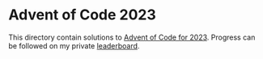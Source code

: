 # Advent of Code 2023

This directory contain solutions to [Advent of Code for 2023](https://adventofcode.com/2023/). Progress can be followed on my private [leaderboard](https://adventofcode.com/2023/leaderboard/private/view/3488504).
